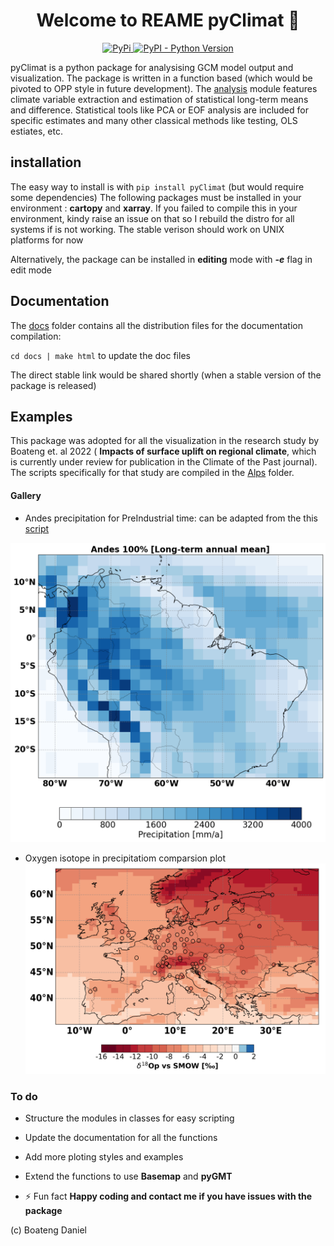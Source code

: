 
<h1 align="center">Welcome to REAME pyClimat 👋</h1>

<p align="center">
<a href="https://pypi.org/project/pyClimat/" target="_blank">
  <img src="https://img.shields.io/pypi/v/pyClimat.svg" alt="PyPi">
</a>
<a href="https://pypi.org/project/pyClimat/" target="_blank">
  <img src="https://img.shields.io/pypi/pyversions/pyClimat" alt="PyPI - Python Version">
</a>
</h1>

pyClimat is a python package for analysising GCM model output and visualization. The package is written in a function based 
(which would be pivoted to OPP style in future development). The [analysis](./pyClimat/analysis.py) module features climate variable extraction 
and estimation of statistical long-term means and difference. Statistical tools like PCA or EOF analysis are included for specific 
estimates and many other classical methods like testing, OLS estiates, etc. 

## installation 

The easy way to install is with `pip install pyClimat` (but would require some dependencies)
The following packages must be installed in your environment : **cartopy** and **xarray**. If you failed to compile this in your environment,
kindy raise an issue on that so I rebuild the distro for all systems if is not working. 
The stable verison should work on UNIX platforms for now

Alternatively, the package can be installed in **editing** mode with _**-e**_ flag in edit mode

## Documentation 

The [docs](./docs/) folder contains all the distribution files for the documentation compilation: 

 `cd docs | make html` to update the doc files

The direct stable link would be shared shortly (when a stable version of the package is released)

## Examples

This package was adopted for all the visualization in the research study by Boateng et. al 2022 ( **Impacts of surface uplift on regional climate**, which is currently under review for publication in the Climate of the Past journal). The scripts specifically for that study are compiled in the [Alps](./examples/Alps/) folder.

#### Gallery 
- Andes precipitation for PreIndustrial time: can be adapted from the this [script](./examples/Andes/mean_annual_plots.py)

![Andes](./img/img2.png)

- Oxygen isotope in precipitatiom comparsion plot
![Europe_d18Op](./img/img1.png)

### To do 
- Structure the modules in classes for easy scripting 
- Update the documentation for all the functions 
- Add more ploting styles and examples
- Extend the functions to use **Basemap** and **pyGMT**



- ⚡ Fun fact **Happy coding and contact me if you have issues with the package**

(c) Boateng Daniel
